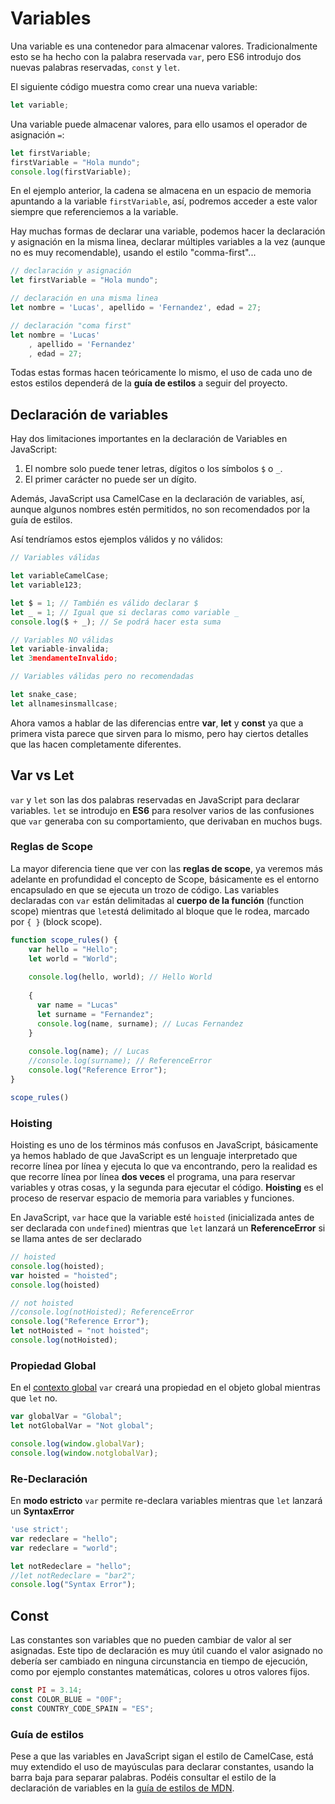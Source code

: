# Variables

Una variable es una contenedor para almacenar valores. Tradicionalmente esto se ha hecho con la palabra reservada `var`, pero ES6 introdujo dos nuevas palabras reservadas, `const` y `let`.

El siguiente código muestra como crear una nueva variable:

``` javascript
let variable;
```

Una variable puede almacenar valores, para ello usamos el operador de asignación `=`:

``` javascript
let firstVariable;
firstVariable = "Hola mundo";
console.log(firstVariable);
```

En el ejemplo anterior, la cadena se almacena en un espacio de memoria apuntando a la variable `firstVariable`, así, podremos acceder a este valor siempre que referenciemos a la variable.

Hay muchas formas de declarar una variable, podemos hacer la declaración y asignación en la misma linea, declarar múltiples variables a la vez (aunque no es muy recomendable), usando el estilo "comma-first"...

``` javascript
// declaración y asignación
let firstVariable = "Hola mundo";

// declaración en una misma linea
let nombre = 'Lucas', apellido = 'Fernandez', edad = 27;

// declaración "coma first"
let nombre = 'Lucas'
    , apellido = 'Fernandez'
    , edad = 27; 
```

Todas estas formas hacen teóricamente lo mismo, el uso de cada uno de estos estilos dependerá de la **guía de estilos** a seguir del proyecto.

## Declaración de variables

Hay dos limitaciones importantes en la declaración de Variables en JavaScript:

 1. El nombre solo puede tener letras, dígitos o los símbolos `$` o `_`.
 2. El primer carácter no puede ser un dígito.

Además, JavaScript usa CamelCase en la declaración de variables, así, aunque algunos nombres estén permitidos, no son recomendados por la guía de estilos.

Así tendríamos estos ejemplos válidos y no válidos:

``` javascript
// Variables válidas

let variableCamelCase;
let variable123;

let $ = 1; // También es válido declarar $
let _ = 1; // Igual que si declaras como variable _
console.log($ + _); // Se podrá hacer esta suma

// Variables NO válidas
let variable-invalida;
let 3mendamenteInvalido;

// Variables válidas pero no recomendadas

let snake_case;
let allnamesinsmallcase;

```

Ahora vamos a hablar de las diferencias entre **var**, **let** y **const** ya que a primera vista parece que sirven para lo mismo, pero hay ciertos detalles que las hacen completamente diferentes.

## Var vs Let

`var` y `let` son las dos palabras reservadas en JavaScript para declarar variables. `let` se introdujo en **ES6** para resolver varios de las confusiones que `var` generaba con su comportamiento, que derivaban en muchos bugs.

### Reglas de Scope

La mayor diferencia tiene que ver con las **reglas de scope**, ya veremos más adelante en profundidad el concepto de Scope, básicamente es el entorno encapsulado en que se ejecuta un trozo de código. Las variables declaradas con `var` están delimitadas al **cuerpo de la función** (function scope) mientras que `let`está delimitado al bloque que le rodea, marcado por `{ }` (block scope).

```javascript
function scope_rules() {
    var hello = "Hello";
    let world = "World";
  
    console.log(hello, world); // Hello World
  
    {
      var name = "Lucas"
      let surname = "Fernandez";
      console.log(name, surname); // Lucas Fernandez
    }
  
    console.log(name); // Lucas
    //console.log(surname); // ReferenceError
    console.log("Reference Error");
}

scope_rules()
```

### Hoisting

Hoisting es uno de los términos más confusos en JavaScript, básicamente ya hemos hablado de que JavaScript es un lenguaje interpretado que recorre línea por línea y ejecuta lo que va encontrando, pero la realidad es que recorre línea por línea **dos veces** el programa, una para reservar variables y otras cosas, y la segunda para ejecutar el código. **Hoisting** es el proceso de reservar espacio de memoria para variables y funciones.

En JavaScript, `var` hace que la variable esté `hoisted` (inicializada antes de ser declarada con `undefined`) mientras que `let` lanzará un **ReferenceError** si se llama antes de ser declarado

```javascript
// hoisted
console.log(hoisted);
var hoisted = "hoisted";
console.log(hoisted)

// not hoisted
//console.log(notHoisted); ReferenceError
console.log("Reference Error");
let notHoisted = "not hoisted";
console.log(notHoisted);
```

### Propiedad Global

En el [contexto global](/advanced/2_global_namespace/README.md) `var` creará una propiedad en el objeto global mientras que `let` no.

```javascript
var globalVar = "Global";
let notGlobalVar = "Not global";

console.log(window.globalVar);
console.log(window.notglobalVar);
```

### Re-Declaración

En **modo estricto** `var` permite re-declara variables mientras que `let` lanzará un **SyntaxError**

```javascript
'use strict';
var redeclare = "hello";
var redeclare = "world"; 

let notRedeclare = "hello"; 
//let notRedeclare = "bar2"; 
console.log("Syntax Error");

```

## Const

Las constantes son variables que no pueden cambiar de valor al ser asignadas. Este tipo de declaración es muy útil cuando el valor asignado no debería ser cambiado en ninguna circunstancia en tiempo de ejecución, como por ejemplo constantes matemáticas, colores u otros valores fijos.

``` javascript
const PI = 3.14;
const COLOR_BLUE = "00F";
const COUNTRY_CODE_SPAIN = "ES";
```

### Guía de estilos

Pese a que las variables en JavaScript sigan el estilo de CamelCase, está muy extendido el uso de mayúsculas para declarar constantes, usando la barra baja para separar palabras. Podéis consultar el estilo de la declaración de variables en la [guía de estilos de MDN](https://developer.mozilla.org/en-US/docs/MDN/Guidelines/Code_guidelines/JavaScript#variables).
